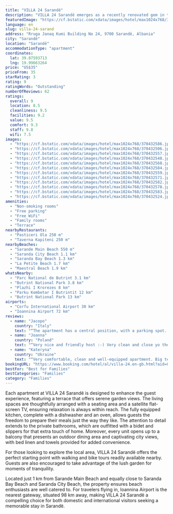 ```yaml
---
title: "VILLA 24 Sarandë"
description: "VILLA 24 Sarandë emerges as a recently renovated gem in the heart of Sarandë, boasting air-conditioned rooms complemented by free WiFi and on-site parking."
featuredImage: "https://cf.bstatic.com/xdata/images/hotel/max1024x768/370432586.jpg?k=fa71f8488e181cc1876f017140603f6ee7e427bbd0de4dee954af704f2d0b71a&o=&hp=1"
language: en
slug: villa-24-sarand
address: "Rruga Janaq Kumi Building No 24, 9700 Sarandë, Albania"
city: "Sarandë"
location: "Sarandë"
accommodationType: "apartment"
coordinates:
  lat: 39.87593713
  lng: 19.99663264
price: "US$35"
priceFrom: 35
starRating: 3
rating: 9
ratingWords: "Outstanding"
numberOfReviews: 62
ratings:
  overall: 9
  location: 8.5
  cleanliness: 9.5
  facilities: 9.2
  value: 9.5
  comfort: 9.3
  staff: 9.8
  wifi: 7.5
images:
  - "https://cf.bstatic.com/xdata/images/hotel/max1024x768/370432586.jpg?k=fa71f8488e181cc1876f017140603f6ee7e427bbd0de4dee954af704f2d0b71a&o=&hp=1"
  - "https://cf.bstatic.com/xdata/images/hotel/max1024x768/370432506.jpg?k=df6e21ae9ab4498d373af68caf76bd9cf51b8ab1a02f68fbd3c2fc319d923113&o=&hp=1"
  - "https://cf.bstatic.com/xdata/images/hotel/max1024x768/370432557.jpg?k=8e8f6fee33a8618fc130f6348deffa494d4031f2955b4d25531ccb773b9bd97c&o=&hp=1"
  - "https://cf.bstatic.com/xdata/images/hotel/max1024x768/370432548.jpg?k=cb78d13e12b5dfff95594ac7818062d4f0a6df1ed6b2971e3c008bf7d91275d5&o=&hp=1"
  - "https://cf.bstatic.com/xdata/images/hotel/max1024x768/370432568.jpg?k=038eeebda8736d43e89583ff5759367f669ed434608d101a5872c391d7519236&o=&hp=1"
  - "https://cf.bstatic.com/xdata/images/hotel/max1024x768/370432584.jpg?k=e8fc3a9afe6fdcc3034c7664d411ebe5e7ea2db96295385821c40d9a2df1034a&o=&hp=1"
  - "https://cf.bstatic.com/xdata/images/hotel/max1024x768/370432559.jpg?k=29ab57201fb0a740bcead87d8e50550621671b8351b385396f18949a3d8f57d2&o=&hp=1"
  - "https://cf.bstatic.com/xdata/images/hotel/max1024x768/370432571.jpg?k=981a2a9da341a145ab8cc00bddcafeebe1559cd5fec0aa65032fba4ab572f1cf&o=&hp=1"
  - "https://cf.bstatic.com/xdata/images/hotel/max1024x768/370432582.jpg?k=076a5f1fced7c4ee619f188b96bdda93b7c2f7eafcb305c1cbd1f2cc904f03b0&o=&hp=1"
  - "https://cf.bstatic.com/xdata/images/hotel/max1024x768/370432578.jpg?k=15276ae435c812bf87e9a3b9d9802ae361f89ed23c40b67c717b3c072f9f1f68&o=&hp=1"
  - "https://cf.bstatic.com/xdata/images/hotel/max1024x768/370432583.jpg?k=ea79eb12bfbfc52e68ecfdd62108151d88b962db9895d2ff5962757b682b60bf&o=&hp=1"
  - "https://cf.bstatic.com/xdata/images/hotel/max1024x768/370432524.jpg?k=b9ae3ef4e03c20e5b642d63f5c91a98c33be63a1bb32ba2e2e3308999d4aa2b1&o=&hp=1"
amenities:
  - "Non-smoking rooms"
  - "Free parking"
  - "Free WiFi"
  - "Family rooms"
  - "Terrace"
nearbyRestaurants:
  - "Pasticeri Ola 250 m"
  - "Taverna Kapiteni 250 m"
nearbyBeaches:
  - "Sarande Main Beach 550 m"
  - "Saranda City Beach 1.1 km"
  - "Saranda Bay Beach 1.3 km"
  - "La Petite Beach 1.7 km"
  - "Maestral Beach 1.9 km"
whatsNearby:
  - "Parc National de Butrint 3.1 km"
  - "Butrint National Park 3.8 km"
  - "Plazhi I Krorezes 8 km"
  - "Parku Kombetar I Butrintit 12 km"
  - "Butrint National Park 13 km"
airports:
  - "Corfu International Airport 30 km"
  - "Ioannina Airport 72 km"
reviews:
  - name: "Jacopo"
    country: "Italy"
    text: "“The apartment has a central position, with a parking spot. The place has all the amenities that it needs.”"
  - name: "Joanna"
    country: "Poland"
    text: "“Very nice and friendly host :-) Very clean and close yo the city centre:-)”"
  - name: "Kateryna"
    country: "Ukraine"
    text: "“Very comfortable, clean and well-equipped apartment. Big terrasse, washing machine and hospitable hosts (the host's mother lives on the last floor). Towels and bed linen were changed regularly.”"
bookingURL: "https://www.booking.com/hotel/al/villa-24.en-gb.html?aid=8035640"
bestFor: "Best for Families"
bestCategories: "Families"
category: "Families"
---
```


Each apartment at VILLA 24 Sarandë is designed to enhance the guest experience, featuring a terrace that offers serene garden views. The living spaces are thoughtfully arranged with a seating area and a satellite flat-screen TV, ensuring relaxation is always within reach. The fully equipped kitchen, complete with a dishwasher and an oven, allows guests the freedom to prepare their meals just the way they like. The attention to detail extends to the private bathrooms, which are outfitted with a bidet and slippers for that extra touch of home. Moreover, every unit opens up to a balcony that presents an outdoor dining area and captivating city views, with bed linen and towels provided for added convenience.

For those looking to explore the local area, VILLA 24 Sarandë offers the perfect starting point with walking and bike tours readily available nearby. Guests are also encouraged to take advantage of the lush garden for moments of tranquility.

Located just 1 km from Sarande Main Beach and equally close to Saranda Bay Beach and Saranda City Beach, the property ensures beach enthusiasts are well catered to. For travelers flying in, Ioannina Airport is the nearest gateway, situated 98 km away, making VILLA 24 Sarandë a compelling choice for both domestic and international visitors seeking a memorable stay in Sarandë.